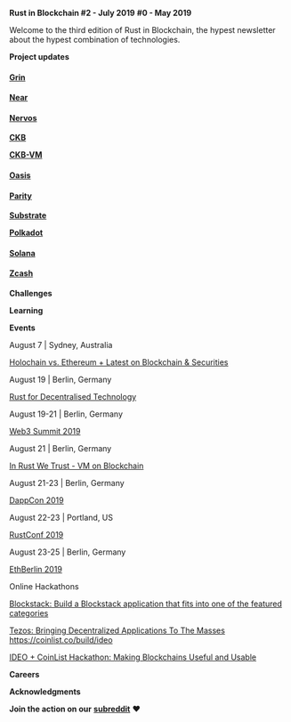 **Rust in Blockchain #2 - July 2019** 
**#0 - May 2019**

Welcome to the third edition of Rust in Blockchain, the hypest newsletter about the hypest combination of technologies.


**Project updates**

#### [**Grin**](https://github.com/mimblewimble/grin)

#### [**Near**](https://github.com/nearprotocol/nearcore)

#### [**Nervos** ](https://github.com/nervosnetwork/ckb)

[**CKB**](https://github.com/nervosnetwork/ckb)

[**CKB-VM**](https://github.com/nervosnetwork/ckb-vm)

#### [**Oasis**](https://github.com/oasislabs)

#### [**Parity** ](https://github.com/paritytech)

[**Substrate**](https://github.com/paritytech/substrate)

[**Polkadot**](https://github.com/paritytech/polkadot)

#### [**Solana**](https://github.com/solana-labs/solana)

#### [**Zcash**](https://github.com/zcash/librustzcash)


**Challenges**



**Learning**



**Events**

August 7 | Sydney, Australia

[Holochain vs. Ethereum + Latest on Blockchain & Securities](https://www.meetup.com/Sydney-Blockchain-Professionals/events/263088441)

August 19 | Berlin, Germany

[Rust for Decentralised Technology](https://www.meetup.com/Rust-Berlin/events/263390533)

August 19-21 | Berlin, Germany

[Web3 Summit 2019](https://web3summit.com/)

August 21 | Berlin, Germany

[In Rust We Trust - VM on Blockchain](https://www.meetup.com/Rust-in-Blockchain-Berlin/events/263526816)

August 21-23 | Berlin, Germany

[DappCon 2019](https://dappcon.io)

August 22-23 | Portland, US

[RustConf 2019](https://rustconf.com)

August 23-25 | Berlin, Germany

[EthBerlin 2019](https://ethberlinzwei.com)

Online Hackathons

[Blockstack: Build a Blockstack application that fits into one of the featured categories](https://blockstack-evil2.devpost.com/)

[Tezos: Bringing Decentralized Applications To The Masses](https://ideotezos.splashthat.com/)
https://coinlist.co/build/ideo

[IDEO + CoinList Hackathon: Making Blockchains Useful and Usable](https://www.meetup.com/Sydney-Blockchain-Professionals/events/263088441)

**Careers**



**Acknowledgments**


**Join the action on our** [**subreddit**](https://www.reddit.com/r/RustInBlockchain/) **❤️**
